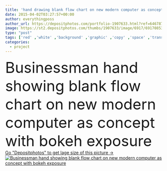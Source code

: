 ```yaml
---
title: 'hand drawing blank flow chart on new modern computer as concept'
date: 2015-04-02T03:27:57+00:00
author: everythingposs
author_url: https://depositphotos.com/portfolio-1907633.html?ref=64678756
image: https://st2.depositphotos.com/thumbs/1907633/image/6917/69170853/api_thumb_450.jpg?forcejpeg=true
type: "post"
tags: ['red' ,'white' ,'background' ,'graphic' ,'copy' ,'space' ,'transparent' ,'box' ,'business' ,'empty' ,'board' ,'connection' ,'hand' ,'concept' ,'flow' ,'structure' ,'blank' ,'screen' ,'development' ,'writing' ,'pen' ,'seminar' ,'drawing' ,'Presentation' ,'education' ,'project' ,'strategy' ,'map' ,'plan' ,'vision' ,'analyzing' ,'conceptual' ,'leadership' ,'training' ,'organization' ,'virtual' ,'graph' ,'management' ,'chart' ,'teaching' ,'scheme' ,'diagram' ,'marker' ,'Sketching' ,'whiteboard' ,'lecture' ,'demonstration' ,'brainstorming' ,'coach' ,'flowchart' ]
categories: 
  - project
---
```

<div aling="center">
            <font size="60"> Businessman hand showing  blank flow chart on new modern computer as concept with bokeh exposure</font>   
</div>
<div>
    <a href='https://st2.depositphotos.com/thumbs/1907633/image/6917/69170853/api_thumb_450.jpg?forcejpeg=true?ref=64678756' target=_blank > Go "Depositphotos" to get lage size of this picture ->
        <img href='https://st2.depositphotos.com/thumbs/1907633/image/6917/69170853/api_thumb_450.jpg?forcejpeg=true?ref=64678756' src='https://st2.depositphotos.com/1907633/6917/i/950/depositphotos_69170853-stock-photo-hand-drawing-blank-flow-chart.jpg?forcejpeg=true' alt='Businessman hand showing  blank flow chart on new modern computer as concept with bokeh exposure' >
    </a>
</div>
